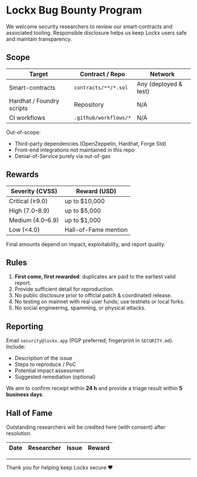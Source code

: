 # Lockx Bug Bounty Program

We welcome security researchers to review our smart-contracts and associated tooling. Responsible disclosure helps us keep Lockx users safe and maintain transparency.

## Scope

| Target | Contract / Repo | Network |
| ------ | --------------- | ------- |
| Smart-contracts | `contracts/**/*.sol` | Any (deployed & test) |
| Hardhat / Foundry scripts | Repository | N/A |
| CI workflows | `.github/workflows/*` | N/A |

Out-of-scope:
* Third-party dependencies (OpenZeppelin, Hardhat, Forge Std)
* Front-end integrations not maintained in this repo
* Denial-of-Service purely via out-of-gas

## Rewards

| Severity (CVSS) | Reward (USD) |
| --------------- | ------------ |
| Critical (≥9.0) | up to $10,000 |
| High (7.0–8.9)  | up to $5,000  |
| Medium (4.0–6.9)| up to $1,000  |
| Low (<4.0)      | Hall-of-Fame mention |

Final amounts depend on impact, exploitability, and report quality.

## Rules

1. **First come, first rewarded**: duplicates are paid to the earliest valid report.
2. Provide sufficient detail for reproduction.
3. No public disclosure prior to official patch & coordinated release.
4. No testing on mainnet with real user funds; use testnets or local forks.
5. No social engineering, spamming, or physical attacks.

## Reporting

Email `security@lockx.app` (PGP preferred; fingerprint in `SECURITY.md`). Include:
* Description of the issue
* Steps to reproduce / PoC
* Potential impact assessment
* Suggested remediation (optional)

We aim to confirm receipt within **24 h** and provide a triage result within **5 business days**.

## Hall of Fame

Outstanding researchers will be credited here (with consent) after resolution.

| Date | Researcher | Issue | Reward |
|------|-----------|-------|--------|

---
Thank you for helping keep Lockx secure ♥
